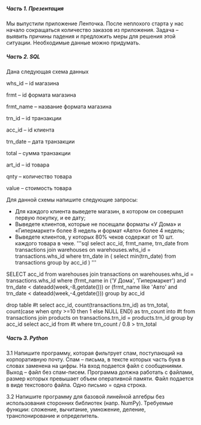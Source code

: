 ##### Часть 1. Презентация

Мы выпустили приложение Ленточка. После неплохого старта у нас начало сокращаться количество заказов из приложения.
Задача – выявить причины падения и предложить меры для решения этой ситуации. Необходимые данные можно придумать.

##### Часть 2. SQL
Дана следующая схема данных

whs_id – id магазина

frmt – id формата магазина

frmt_name – название формата магазина

trn_id – id транзакции

acc_id – id клиента

trn_date – дата транзакции

total – сумма транзакции

art_id – id товара

qnty – количество товара

value – стоимость товара

Для данной схемы напишите следующие запросы:
- Для каждого клиента выведете магазин, в котором он совершил
первую покупку, и ее дату;
- Выведете клиентов, которые не посещали форматы «У Дома» и
«Гипермаркет» более 8 недель и формат «Авто» более 4 недель;
- Выведете клиентов, у которых 80% чеков содержат от 10 шт. каждого
товара в чеке.
'''sql 
select acc_id, frmt_name, trn_date
from transactions join warehouses on warehouses.whs_id = transactions.whs_id
where trn_date in (
	select min(trn_date)
	from transactions
	group by acc_id
	)
'''

SELECT acc_id
from warehouses join transactions on
	 warehouses.whs_id = transactions.whs_id
where (frmt_name in ('У Дома', 'Гипермаркет') and trn_date < dateadd(week,-8,getdate())) or (frmt_name like 'Авто' and trn_date < dateadd(week,-4,getdate()))
group by acc_id

drop table #t
select
	acc_id, 
	count(transactions.trn_id) as trn_total, 
	count(case when qnty >=10 then 1 else NULL END) as trn_count
into #t
from transactions join products on transactions.trn_id = products.trn_id
group by acc_id
select acc_id from #t where trn_count / 0.8 > trn_total

##### Часть 3. Python

3.1 Напишите программу, которая фильтрует спам, поступающий на корпоративную почту. Спам – письма, в тексте которых часть букв в
словах заменена на цифры. На вход подается файл с сообщениями.
Выход – файл без спам-писем.
Программа должна работать с файлами, размер которых превышает объем оперативной памяти. Файл подается в виде текстового файла.  Одно письмо = одна строка. 

3.2 Напишите программу для базовой линейной алгебры без использования сторонних библиотек (напр. NumPy).
Требуемые функции: сложение, вычитание, умножение, деление, транспонирование и определитель.

